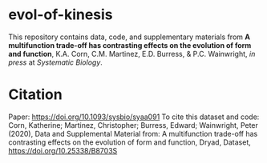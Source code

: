 # evol-of-kinesis
This repository contains data, code, and supplementary materials from <b>A multifunction trade-off has contrasting effects on the evolution of form and function</b>, K.A. Corn, C.M. Martinez, E.D. Burress, & P.C. Wainwright, <i>in press</i> at <i>Systematic Biology</i>.

# Citation
Paper: https://doi.org/10.1093/sysbio/syaa091
To cite this dataset and code: Corn, Katherine; Martinez, Christopher; Burress, Edward; Wainwright, Peter (2020), Data and Supplemental Material from: A multifunction trade-off has contrasting effects on the evolution of form and function, Dryad, Dataset, https://doi.org/10.25338/B8703S
